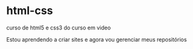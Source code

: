 # html-css
curso de html5 e css3 do curso em video

Estou aprendendo a criar sites e agora vou gerenciar meus repositórios
